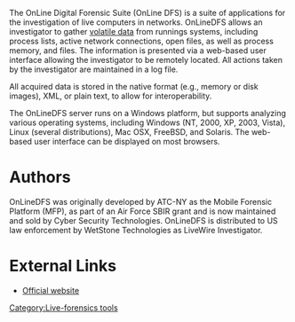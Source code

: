 The OnLine Digital Forensic Suite (OnLine DFS) is a suite of
applications for the investigation of live computers in networks.
OnLineDFS allows an investigator to gather [volatile
data](volatile_data "wikilink") from runnings systems, including process
lists, active network connections, open files, as well as process
memory, and files. The information is presented via a web-based user
interface allowing the investigator to be remotely located. All actions
taken by the investigator are maintained in a log file.

All acquired data is stored in the native format (e.g., memory or disk
images), XML, or plain text, to allow for interoperability.

The OnLineDFS server runs on a Windows platform, but supports analyzing
various operating systems, including Windows (NT, 2000, XP, 2003,
Vista), Linux (several distributions), Mac OSX, FreeBSD, and Solaris.
The web-based user interface can be displayed on most browsers.

# Authors

OnLineDFS was originally developed by ATC-NY as the Mobile Forensic
Platform (MFP), as part of an Air Force SBIR grant and is now maintained
and sold by Cyber Security Technologies. OnLineDFS is distributed to US
law enforcement by WetStone Technologies as LiveWire Investigator.

# External Links

- [Official website](http://www.onlinedfs.com/)

[Category:Live-forensics
tools](Category:Live-forensics_tools "wikilink")